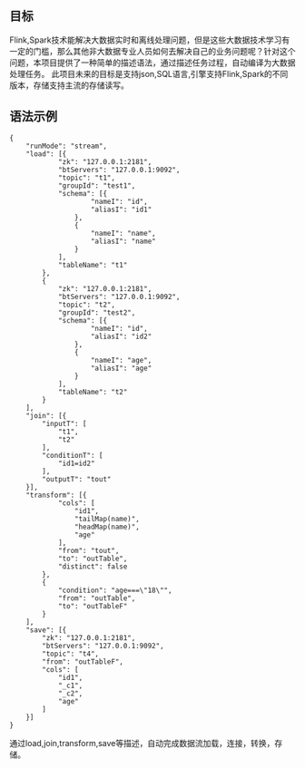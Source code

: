 ## 目标
Flink,Spark技术能解决大数据实时和离线处理问题，但是这些大数据技术学习有一定的门槛，那么其他非大数据专业人员如何去解决自己的业务问题呢？针对这个问题，本项目提供了一种简单的描述语法，通过描述任务过程，自动编译为大数据处理任务。
此项目未来的目标是支持json,SQL语言,引擎支持Flink,Spark的不同版本，存储支持主流的存储读写。

## 语法示例

```
{
	"runMode": "stream",
	"load": [{
			"zk": "127.0.0.1:2181",
			"btServers": "127.0.0.1:9092",
			"topic": "t1",
			"groupId": "test1",
			"schema": [{
					"nameI": "id",
					"aliasI": "id1"
				},
				{
					"nameI": "name",
					"aliasI": "name"
				}
			],
			"tableName": "t1"
		},
		{
			"zk": "127.0.0.1:2181",
			"btServers": "127.0.0.1:9092",
			"topic": "t2",
			"groupId": "test2",
			"schema": [{
					"nameI": "id",
					"aliasI": "id2"
				},
				{
					"nameI": "age",
					"aliasI": "age"
				}
			],
			"tableName": "t2"
		}
	],
	"join": [{
		"inputT": [
			"t1",
			"t2"
		],
		"conditionT": [
			"id1=id2"
		],
		"outputT": "tout"
	}],
	"transform": [{
			"cols": [
				"id1",
				"tailMap(name)",
				"headMap(name)",
				"age"
			],
			"from": "tout",
			"to": "outTable",
			"distinct": false
		},
		{
			"condition": "age===\"18\"",
			"from": "outTable",
			"to": "outTableF"
		}
	],
	"save": [{
		"zk": "127.0.0.1:2181",
		"btServers": "127.0.0.1:9092",
		"topic": "t4",
		"from": "outTableF",
		"cols": [
			"id1",
			"_c1",
			"_c2",
			"age"
		]
	}]
}
```
通过load,join,transform,save等描述，自动完成数据流加载，连接，转换，存储。